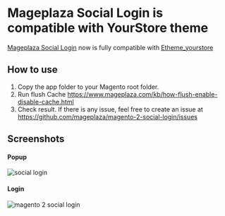 # Mageplaza Social Login is compatible with YourStore theme

[Mageplaza Social Login](https://www.mageplaza.com/magento-2-social-login-extension/) now is fully compatible with [Etheme_yourstore](https://themeforest.net/item/yourstore-premium-multipurpose-magento-theme/17782705) 

## How to use

1. Copy the app folder to your Magento root folder.
2. Run flush Cache https://www.mageplaza.com/kb/how-flush-enable-disable-cache.html
3. Check result. If there is any issue, feel free to create an issue at https://github.com/mageplaza/magento-2-social-login/issues


## Screenshots

#### Popup

![social login](https://i.imgur.com/ELlJMuf.png)

#### Login

![magento 2 social login](https://i.imgur.com/VW4OPAZ.png)
